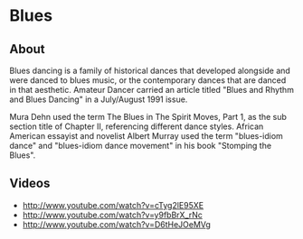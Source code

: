 # Blues

## About
Blues dancing is a family of historical dances that developed alongside and were danced to blues music, or the contemporary dances that are danced in that aesthetic. Amateur Dancer carried an article titled "Blues and Rhythm and Blues Dancing" in a July/August 1991 issue.

Mura Dehn used the term The Blues in The Spirit Moves, Part 1, as the sub section title of Chapter II, referencing different dance styles.  African American essayist and novelist Albert Murray used the term "blues-idiom dance" and "blues-idiom dance movement" in his book "Stomping the Blues".

## Videos
* http://www.youtube.com/watch?v=cTyg2lE95XE
* http://www.youtube.com/watch?v=y9fbBrX_rNc
* http://www.youtube.com/watch?v=D6tHeJOeMVg
